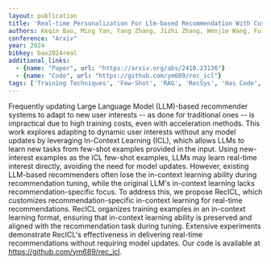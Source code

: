```yaml
---
layout: publication
title: 'Real-time Personalization For Llm-based Recommendation With Customized In-context Learning'
authors: Keqin Bao, Ming Yan, Yang Zhang, Jizhi Zhang, Wenjie Wang, Fuli Feng, Xiangnan He
conference: "Arxiv"
year: 2024
bibkey: bao2024real
additional_links:
  - {name: "Paper", url: "https://arxiv.org/abs/2410.23136"}
  - {name: "Code", url: "https://github.com/ym689/rec_icl"}
tags: ['Training Techniques', 'Few-Shot', 'RAG', 'RecSys', 'Has Code', 'Prompting', 'In-Context Learning']
---
```

Frequently updating Large Language Model (LLM)-based recommender systems to
adapt to new user interests -- as done for traditional ones -- is impractical
due to high training costs, even with acceleration methods. This work explores
adapting to dynamic user interests without any model updates by leveraging
In-Context Learning (ICL), which allows LLMs to learn new tasks from few-shot
examples provided in the input. Using new-interest examples as the ICL few-shot
examples, LLMs may learn real-time interest directly, avoiding the need for
model updates. However, existing LLM-based recommenders often lose the
in-context learning ability during recommendation tuning, while the original
LLM's in-context learning lacks recommendation-specific focus. To address this,
we propose RecICL, which customizes recommendation-specific in-context learning
for real-time recommendations. RecICL organizes training examples in an
in-context learning format, ensuring that in-context learning ability is
preserved and aligned with the recommendation task during tuning.
  Extensive experiments demonstrate RecICL's effectiveness in delivering
real-time recommendations without requiring model updates. Our code is
available at https://github.com/ym689/rec_icl.
